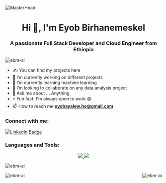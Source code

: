 ![MasterHead](https://cfw.paymoapp.com/wp-content/uploads/2022/11/how-to-manage-b2b-clients-as-a-solopreneur-9-things-to-know-hero.png)
<h1 align="center">Hi 👋, I'm Eyob Birhanemeskel</h1>
<h3 align="center">A passionate Full Stack Developer and Cloud Engineer from Ethiopia</h3>


<p align="left"> <img src="https://komarev.com/ghpvc/?username=ebm-ai&label=Profile%20views&color=0e75b6&style=flat" alt="ebm-ai" /> </p>

- ✍ You can find my projects here
- 🔭 I’m currently working on different projects
- 🌱 I’m currently learning machine learning
- 👯 I’m looking to collaborate on any data analysis project
- 💬 Ask me about ... Anything 
- ⚡ Fun fact: I'm always open to work 😄
- 📫 How to reach me **eyobayalew.he@gmail.com**

<h3 align="left">Connect with me:</h3>
<p align="left">
  <a href=hhttps://linkedin.com/in/www.linkedin.com/in/eyob-birhanemeskel-ayalew/>
    <img src="https://img.shields.io/badge/LinkedIn-blue?style=for-the-badge&logo=linkedin&logoColor=white" alt="LinkedIn Badge"/>
  </a>
</p>

<h3 align="left">Languages and Tools:</h3>

<p align="center">
  <a href="https://skillicons.dev">
    <img src="https://skillicons.dev/icons?i=github,git,py,cs,js,html,css,pycharm,react,angular,dotnet,mysql,express,nodejs,postman" />
     <img src="https://skillicons.dev/icons?i=vscode,visualstudio,azure,anaconda,aws,tensorflow,opencv,ai,ps,xd" />
  </a>
</p>

<p align="left"><a><img src="https://github-readme-stats.vercel.app/api/top-langs?username=ebm-ai&show_icons=true&locale=en&layout=compact" alt="ebm-ai" /></a></p>

<p><img align="right" src="https://github-readme-stats.vercel.app/api?username=ebm-ai&show_icons=true&locale=en" alt="ebm-ai" /></p>

<p><img align="center" src="https://github-readme-streak-stats.herokuapp.com/?user=ebm-ai&" alt="ebm-ai" /></p>





